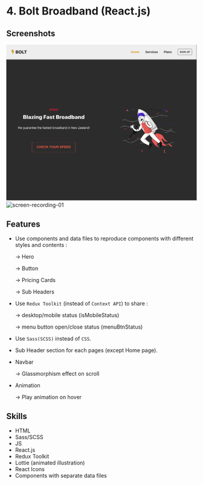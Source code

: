 # 4. Bolt Broadband (React.js)

## Screenshots

![screenshot-01](./screenshots/screenshot-01.png)
![screen-recording-01](./screenshots/screen-recording-01.gif)

## Features

- Use components and data files to reproduce components with different styles and contents :

  → Hero

  → Button

  → Pricing Cards

  → Sub Headers

- Use `Redux Toolkit` (instead of `Context API`) to share :

  → desktop/mobile status (isMobileStatus)

  → menu button open/close status (menuBtnStatus)

- Use `Sass(SCSS)` instead of `CSS`.

- Sub Header section for each pages (except Home page).

- Navbar

  → Glassmorphism effect on scroll

- Animation

  → Play animation on hover

## Skills

- HTML
- Sass/SCSS
- JS
- React.js
- Redux Toolkit
- Lottie (animated illustration)
- React Icons
- Components with separate data files
